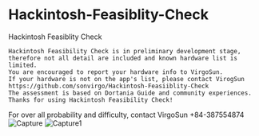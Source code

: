 # Hackintosh-Feasiblity-Check
Hackintosh Feasiblity Check
```
Hackintosh Feasibility Check is in preliminary development stage,
therefore not all detail are included and known hardware list is limited.
You are encouraged to report your hardware info to VirgoSun.
If your hardware is not on the app's list, please contact VirogSun
https://github.com/sonvirgo/Hackintosh-Feasiiblity-Check
The assessment is based on Dortania Guide and community experiences.
Thanks for using Hackintosh Feasibility Check!
```
For over all probability and difficulty, contact VirgoSun +84-387554874
![Capture](https://github.com/sonvirgo/Hackintosh-Feasiiblity-Check/assets/10823037/1e828ac4-b309-4c29-bf23-46c199ee3bda)
![Capture1](https://github.com/sonvirgo/Hackintosh-Feasiiblity-Check/assets/10823037/15a72d1f-2b16-4d78-821e-074aab4caece)

